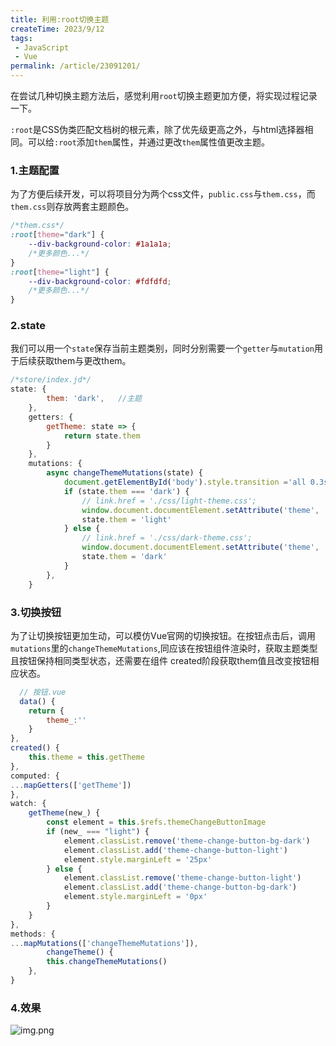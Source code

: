 ```yaml
---
title: 利用:root切换主题
createTime: 2023/9/12
tags:
 - JavaScript
 - Vue
permalink: /article/23091201/
---
```


在尝试几种切换主题方法后，感觉利用`root`切换主题更加方便，将实现过程记录一下。
<!-- more -->

<code>:root</code>是CSS伪类匹配文档树的根元素，除了优先级更高之外，与html选择器相同。可以给<code>:root</code>添加<code>them</code>属性，并通过更改<code>them</code>属性值更改主题。
### 1.主题配置
为了方便后续开发，可以将项目分为两个css文件，<code>public.css</code>与<code>them.css</code>，而<code>them.css</code>则存放两套主题颜色。
```css
/*them.css*/
:root[theme="dark"] {
    --div-background-color: #1a1a1a;
    /*更多颜色...*/
}
:root[theme="light"] {
    --div-background-color: #fdfdfd;
    /*更多颜色...*/
}
```
### 2.state
我们可以用一个<code>state</code>保存当前主题类别，同时分别需要一个<code>getter</code>与<code>mutation</code>用于后续获取them与更改them。
```js
/*store/index.jd*/
state: {
        them: 'dark',   //主题
    },
    getters: {
        getTheme: state => {
            return state.them
        }
    },
    mutations: {
        async changeThemeMutations(state) {
            document.getElementById('body').style.transition ='all 0.3s'
            if (state.them === 'dark') {
                // link.href = './css/light-theme.css';
                window.document.documentElement.setAttribute('theme', 'light');
                state.them = 'light'
            } else {
                // link.href = './css/dark-theme.css';
                window.document.documentElement.setAttribute('theme', 'dark');
                state.them = 'dark'
            }
        },
    }
```
### 3.切换按钮
为了让切换按钮更加生动，可以模仿Vue官网的切换按钮。在按钮点击后，调用<code>mutations</code>里的<code>changeThemeMutations</code>,同应该在按钮组件渲染时，获取主题类型且按钮保持相同类型状态，还需要在组件
created阶段获取them值且改变按钮相应状态。
```js
  // 按钮.vue
  data() {
    return {
        theme_:''
    }
},
created() {
    this.theme = this.getTheme
},
computed: {
...mapGetters(['getTheme'])
},
watch: {
    getTheme(new_) {
        const element = this.$refs.themeChangeButtonImage
        if (new_ === "light") {
            element.classList.remove('theme-change-button-bg-dark')
            element.classList.add('theme-change-button-light')
            element.style.marginLeft = '25px'
        } else {
            element.classList.remove('theme-change-button-light')
            element.classList.add('theme-change-button-bg-dark')
            element.style.marginLeft = '0px'
        }
    }
},
methods: {
...mapMutations(['changeThemeMutations']),
        changeTheme() {
        this.changeThemeMutations()
    },
}
```
### 4.效果

[//]: # (![img.png]&#40;../assets/23091201_1.gif&#41;)
![img.png](https://wx4.sinaimg.cn/large/006oZMAtly1hvbao5y806g30u00k07wi.gif)
